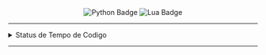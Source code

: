 <div align="center">
  <img src="https://i.imghippo.com/files/waukV1717385749.jpg" alt="" border="0">
</div>

<div align="center" id="badges">
  <img alt="Python Badge" src="https://img.shields.io/badge/Python-gray?style=for-the-badge&logo=python&logoColor=white&logoSize=auto"/>
  <img alt="Lua Badge" src="https://img.shields.io/badge/lua-gray?style=for-the-badge&logo=lua&logoColor=white&logoSize=auto"/>
</div>


<hr>
 <details>
   <summary>Status de Tempo de Codigo</summary>
    <p align ="center">
      <img src="https://wakatime.com/share/@9eb04d31-1e1f-4f2b-9d7c-bdeda3676a99/4726830e-eac4-426f-ab4b-a3adf6b32f77.svg">
      <img src="https://github-readme-stats.vercel.app/api/top-langs/?username=tonpye&layout=compact">
    </p>
 </details>
<hr>
